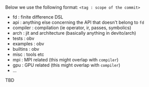 Below we use the following format: `<tag : scope of the commit>`

* fd : finite difference DSL
* api : anything else concerning the API that doesn't belong to `fd`
* compiler : compilation (ie operator, ir, passes, symbolics)
* arch : jit and architecture (basically anything in devito/arch)
* tests : obv
* examples : obv
* builtins : obv
* misc : tools etc
* mpi : MPI related (this might overlap with `compiler`)
* gpu : GPU related (this might overlap with `compiler`)
* ...

TBD